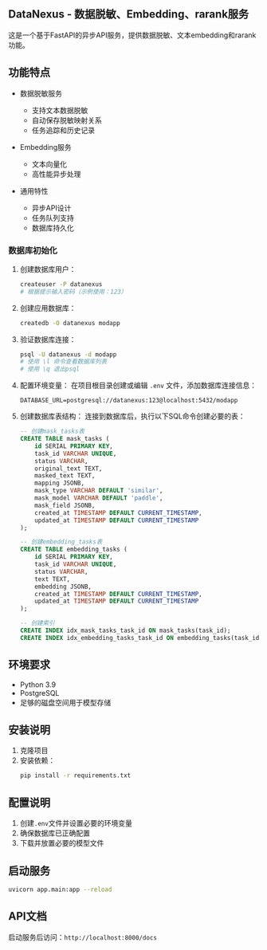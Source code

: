 ## DataNexus - 数据脱敏、Embedding、rarank服务

这是一个基于FastAPI的异步API服务，提供数据脱敏、文本embedding和rarank功能。

## 功能特点

- 数据脱敏服务
  - 支持文本数据脱敏
  - 自动保存脱敏映射关系
  - 任务追踪和历史记录

- Embedding服务
  - 文本向量化
  - 高性能异步处理

- 通用特性
  - 异步API设计
  - 任务队列支持
  - 数据库持久化

### 数据库初始化

1. 创建数据库用户：
   ```bash
   createuser -P datanexus
   # 根据提示输入密码（示例使用：123）
   ```

2. 创建应用数据库：
   ```bash
   createdb -O datanexus modapp
   ```

3. 验证数据库连接：
   ```bash
   psql -U datanexus -d modapp
   # 使用 \l 命令查看数据库列表
   # 使用 \q 退出psql
   ```

4. 配置环境变量：
   在项目根目录创建或编辑 `.env` 文件，添加数据库连接信息：
   ```
   DATABASE_URL=postgresql://datanexus:123@localhost:5432/modapp
   ```

5. 创建数据库表结构：
   连接到数据库后，执行以下SQL命令创建必要的表：
   ```sql
   -- 创建mask_tasks表
   CREATE TABLE mask_tasks (
       id SERIAL PRIMARY KEY,
       task_id VARCHAR UNIQUE,
       status VARCHAR,
       original_text TEXT,
       masked_text TEXT,
       mapping JSONB,
       mask_type VARCHAR DEFAULT 'similar',
       mask_model VARCHAR DEFAULT 'paddle',
       mask_field JSONB,
       created_at TIMESTAMP DEFAULT CURRENT_TIMESTAMP,
       updated_at TIMESTAMP DEFAULT CURRENT_TIMESTAMP
   );

   -- 创建embedding_tasks表
   CREATE TABLE embedding_tasks (
       id SERIAL PRIMARY KEY,
       task_id VARCHAR UNIQUE,
       status VARCHAR,
       text TEXT,
       embedding JSONB,
       created_at TIMESTAMP DEFAULT CURRENT_TIMESTAMP,
       updated_at TIMESTAMP DEFAULT CURRENT_TIMESTAMP
   );

   -- 创建索引
   CREATE INDEX idx_mask_tasks_task_id ON mask_tasks(task_id);
   CREATE INDEX idx_embedding_tasks_task_id ON embedding_tasks(task_id);
   ```

## 环境要求

- Python 3.9
- PostgreSQL
- 足够的磁盘空间用于模型存储

## 安装说明

1. 克隆项目
2. 安装依赖：
   ```bash
   pip install -r requirements.txt

## 配置说明

1. 创建`.env`文件并设置必要的环境变量
2. 确保数据库已正确配置
3. 下载并放置必要的模型文件

## 启动服务

```bash
uvicorn app.main:app --reload
```

## API文档

启动服务后访问：`http://localhost:8000/docs`